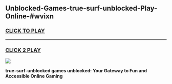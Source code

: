 
## Unblocked-Games-true-surf-unblocked-Play-Online-#wvixn
<h3>
<a href="https://premium.freeplayer.one?title=true-surf-unblocked&ref=27F">CLICK TO PLAY</a></h3>
<hr>

<h3>
<a href="https://premium.freeplayer.one?title=true-surf-unblocked&ref=27F">CLICK 2 PLAY</a>
  
</h3>

<a href="https://premium.freeplayer.one?title=true-surf-unblocked&ref=27F"><img src="https://clearcache.store/games.png"></a>


**true-surf-unblocked games unblocked: Your Gateway to Fun and Accessible Online Gaming**
